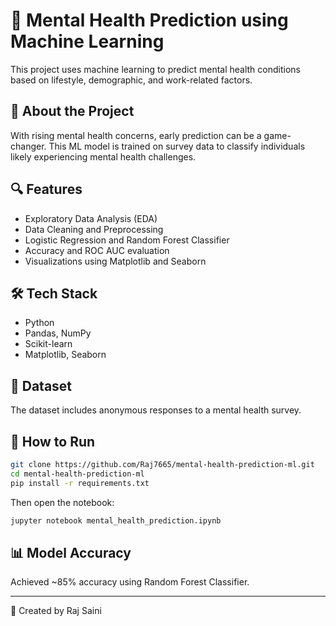 # 🧠 Mental Health Prediction using Machine Learning

This project uses machine learning to predict mental health conditions based on lifestyle, demographic, and work-related factors.

## 💼 About the Project

With rising mental health concerns, early prediction can be a game-changer. This ML model is trained on survey data to classify individuals likely experiencing mental health challenges.

## 🔍 Features
- Exploratory Data Analysis (EDA)
- Data Cleaning and Preprocessing
- Logistic Regression and Random Forest Classifier
- Accuracy and ROC AUC evaluation
- Visualizations using Matplotlib and Seaborn

## 🛠️ Tech Stack
- Python
- Pandas, NumPy
- Scikit-learn
- Matplotlib, Seaborn

## 📂 Dataset
The dataset includes anonymous responses to a mental health survey.

## 🚀 How to Run

```bash
git clone https://github.com/Raj7665/mental-health-prediction-ml.git
cd mental-health-prediction-ml
pip install -r requirements.txt
```

Then open the notebook:

```bash
jupyter notebook mental_health_prediction.ipynb
```

## 📊 Model Accuracy
Achieved ~85% accuracy using Random Forest Classifier.

---

📌 Created by Raj Saini
